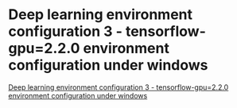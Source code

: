 # Deep learning environment configuration 3 - tensorflow-gpu=2.2.0 environment configuration under windows
[Deep learning environment configuration 3 - tensorflow-gpu=2.2.0 environment configuration under windows](https://aiwithcloud.com/2022/09/19/deep_learning_environment_configuration_3___tensorflow_gpu2-2-0_environment_configuration_under_windows/)
